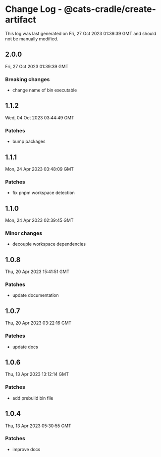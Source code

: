 # Change Log - @cats-cradle/create-artifact

This log was last generated on Fri, 27 Oct 2023 01:39:39 GMT and should not be manually modified.

## 2.0.0
Fri, 27 Oct 2023 01:39:39 GMT

### Breaking changes

- change name of bin executable

## 1.1.2
Wed, 04 Oct 2023 03:44:49 GMT

### Patches

- bump packages

## 1.1.1
Mon, 24 Apr 2023 03:48:09 GMT

### Patches

- fix pnpm workspace detection

## 1.1.0
Mon, 24 Apr 2023 02:39:45 GMT

### Minor changes

- decouple workspace dependencies

## 1.0.8
Thu, 20 Apr 2023 15:41:51 GMT

### Patches

- update documentation

## 1.0.7
Thu, 20 Apr 2023 03:22:16 GMT

### Patches

- update docs

## 1.0.6
Thu, 13 Apr 2023 13:12:14 GMT

### Patches

- add prebuild bin file

## 1.0.4
Thu, 13 Apr 2023 05:30:55 GMT

### Patches

- improve docs

